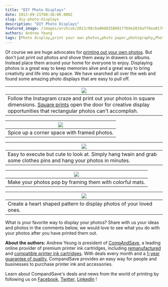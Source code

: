 ```yaml
---
title: "DIY Photo Displays"
date: 2013-09-21T08:36:00.000Z
slug: diy-photo-displays
description: "DIY Photo Displays"
featured_image: /images/archive/2013/09/6a00d8358081ff69e2019aff6ea017970b-800wi-1.jpg
authors: Andrew Yeung
tags: [Photo display,print your own photos,photo paper,photography,Photo frames]
---
```


Of course we are huge advocates for [printing out your own photos](https://blog.compandsave.com/2013/02/best-photo-printer-paper.html). But don't just print out photos and shove them away in drawers or albums. Instead place them around your home for everyone to enjoy. Displaying photos is a great way to keep memories alive and a great way to bring creativity and life into any space. We have searched all over the web and found some amazing photo displays that are easy to pull off. 

| [![](/blog/images/6a00d8358081ff69e2019aff6ea017970b-800wi-1.jpg)](/blog/images/6a00d8358081ff69e2019aff6ea017970b-800wi-1.jpg)                                                                                                                     |
| ---------------------------------------------------------------------------------------------------------------------------------------------------------------------------------------------------------------------------------------------- |
| Follow the Instagram craze and print out your photos in square dimensions. [Square prints](https://abeautifulmess.com/10-ideas-for-square-photos-/) open the door for creative display opportunities that rectangular photos can't accomplish. |

| [![](/blog/images/tumblr-lxne9nudqk1qzn5cio1-500.jpg)](/blog/images/tumblr-lxne9nudqk1qzn5cio1-500.jpg) |
| -------------------------------------------------------------------------------------------------- |
| Spice up a corner space with framed photos.                                                        |

| [![](/blog/images/24ef3db678113ffd851567470b31f356.jpg)](/blog/images/24ef3db678113ffd851567470b31f356.jpg)             |
| ------------------------------------------------------------------------------------------------------------------ |
| Easy to execute but cute to look at. Simply hang twain and grab some clothes pins and hang your photos in minutes. |

| [![](/blog/images/00adeab49eb433efbc4d4d2853319732.jpg)](/blog/images/00adeab49eb433efbc4d4d2853319732.jpg) |
| ------------------------------------------------------------------------------------------------------ |
| Make your photos pop by framing them with colorful mats.                                               |

| [![](/blog/images/tumblr-kzhoccsoXe1qzr5ipo1-500.jpg)](/blog/images/tumblr-kzhoccsoXe1qzr5ipo1-500.jpg) |
| -------------------------------------------------------------------------------------------------- |
| Create a heart shaped pattern to display photos of your loved ones.                                |

What is your favorite way to display your photos? Share with us your ideas and photos in the comments below, we would love to see what you do with your photos after you have printed them out. 

**About the authors:** Andrew Yeung is president of [CompAndSave](https://www.compandsave.com/), a leading online provider of premium printer ink cartridges, including [remanufactured](https://www.compandsave.com/help) and [compatible printer ink cartridges](https://www.compandsave.com/help). With deals every month and a [1-year guarantee of quality](https://www.compandsave.com/help), CompandSave provides an easy way for people and businesses to purchase printer ink and accessories.  
  
Learn about CompandSave's deals and news from the world of printing by following us on [Facebook](https://www.facebook.com/compandsave.ink), [Twitter](https://twitter.com/compandsave), [LinkedIn](https://www.linkedin.com) ! 
  
  